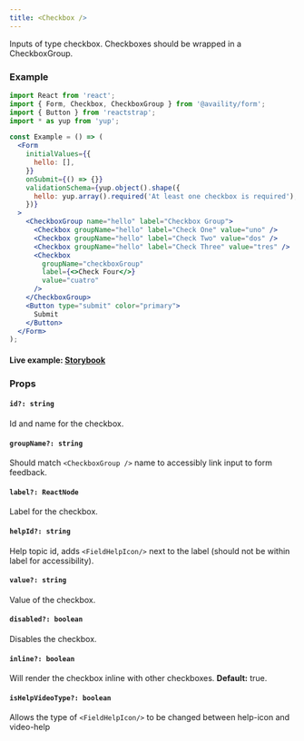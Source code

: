```yaml
---
title: <Checkbox />
---
```


Inputs of type checkbox. Checkboxes should be wrapped in a CheckboxGroup.

### Example

```jsx
import React from 'react';
import { Form, Checkbox, CheckboxGroup } from '@availity/form';
import { Button } from 'reactstrap';
import * as yup from 'yup';

const Example = () => (
  <Form
    initialValues={{
      hello: [],
    }}
    onSubmit={() => {}}
    validationSchema={yup.object().shape({
      hello: yup.array().required('At least one checkbox is required'),
    })}
  >
    <CheckboxGroup name="hello" label="Checkbox Group">
      <Checkbox groupName="hello" label="Check One" value="uno" />
      <Checkbox groupName="hello" label="Check Two" value="dos" />
      <Checkbox groupName="hello" label="Check Three" value="tres" />
      <Checkbox
        groupName="checkboxGroup"
        label={<>Check Four</>}
        value="cuatro"
      />
    </CheckboxGroup>
    <Button type="submit" color="primary">
      Submit
    </Button>
  </Form>
);
```

#### Live example: [Storybook](https://availity.github.io/availity-react/storybook/?path=/docs/form-components-form-checkboxgroup--docs)

### Props

#### `id?: string`

Id and name for the checkbox.

#### `groupName?: string`

Should match `<CheckboxGroup />` name to accessibly link input to form feedback.

#### `label?: ReactNode`

Label for the checkbox.

#### `helpId?: string`

Help topic id, adds `<FieldHelpIcon/>` next to the label (should not be within label for accessibility).

#### `value?: string`

Value of the checkbox.

#### `disabled?: boolean`

Disables the checkbox.

#### `inline?: boolean`

Will render the checkbox inline with other checkboxes. **Default:** true.

#### `isHelpVideoType?: boolean`

Allows the type of `<FieldHelpIcon/>` to be changed between help-icon and video-help
